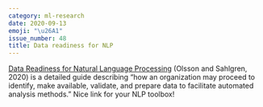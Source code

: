 ```yaml
---
category: ml-research
date: 2020-09-13
emoji: "\u26A1"
issue_number: 48
title: Data readiness for NLP
---
```


️[Data Readiness for Natural Language Processing](https://arxiv.org/abs/2009.02043?utm_campaign=Dynamically%20Typed&utm_medium=email&utm_source=Revue%20newsletter) (Olsson and Sahlgren, 2020) is a detailed guide describing “how an organization may proceed to identify, make available, validate, and prepare data to facilitate automated analysis methods.” Nice link for your NLP toolbox!